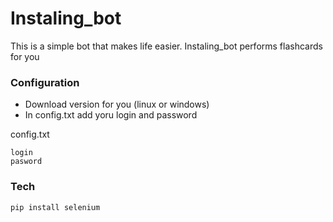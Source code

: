 # Instaling_bot

This is a simple bot that makes life easier.
Instaling_bot performs flashcards for you


### Configuration
  - Download version for you (linux or windows)
  - In config.txt add yoru login and password


config.txt 
```
login
pasword
```
### Tech

```
pip install selenium
```
